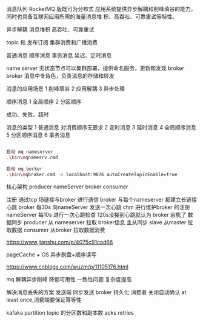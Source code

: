 消息队列 RocketMQ 版既可为分布式
应用系统提供异步解耦和削峰填谷的能力，同时也具备互联网应用所需的海量消息堆
积、高吞吐、可靠重试等特性。

异步解耦 
消息堆积 高吞吐、可靠重试

topic 和 发布订阅
集群消费和广播消费

普通消息 顺序消息 事务消息 延迟、定时消息

name server 无状态节点可以集群部署，提供命名服务，更新和发现 broker
broker 消息中专角色，负责消息的存储和转发


消息的应用场景 
1 削峰填谷 
2 应用解耦
3 异步处理



顺序消息
1 全局顺序
2 分区顺序

成功、失败、超时

消息的类型
1 普通消息 对消费顺序无要求
2 定时消息
3 延时消息
4 全局顺序消息
5 分区顺序消息
6 事务消息


```bash

启动 mq nameserver 
.\bin\mqnamesrv.cmd
 
启动 mq borker 
.\bin\mqbroker.cmd -n localhost:9876 autoCreateTopicEnable=true
```


核心架构
producer nameServer broker consumer 

注册
通过tcp 场链接与broker 进行通信
broker 与每个nameserver 都建立长链接
心跳
broker 每30s 向nameServer 发送一次心跳 chm 进行维护broker 的注册
nameServer 每10s 进行一次心跳检查
120s没接到心跳就认为 broker 宕机了
数据同步
producer 从 nameserver 拉取 broker信息
主从同步 slave 从master 拉取数据
consumer 从broker 拉取数据消费


https://www.jianshu.com/p/4075c91cad66


pageCache + OS 异步刷盘+顺序读写

https://www.cnblogs.com/wuzm/p/11105176.html

mq 解耦异步削峰  降低可用性 一致性问题 复杂度提高

解决消息丢失的方案
发送端 同步发送 broker 持久化 消费者 关闭自动确认 at least once,消费端要保证幂等性

kafaka 
partition topic 的分区数和副本数
acks
retries


